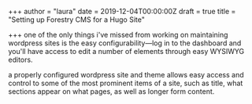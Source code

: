 +++
author = "laura"
date = 2019-12-04T00:00:00Z
draft = true
title = "Setting up Forestry CMS for a Hugo Site"

+++
one of the only things i've missed from working on maintaining wordpress sites is the easy configurability&mdash;log in to the dashboard and you'll have access to edit a number of elements through easy WYSIWYG editors.

a properly configured wordpress site and theme allows easy access and control to some of the most prominent items of a site, such as title, what sections appear on what pages, as well as longer form content.